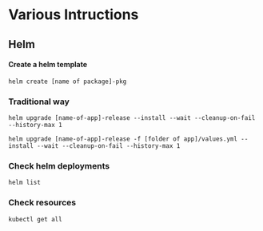# Various Intructions


## Helm

#### Create a helm template
```
helm create [name of package]-pkg
```

### Traditional way


```
helm upgrade [name-of-app]-release --install --wait --cleanup-on-fail --history-max 1
```

```
helm upgrade [name-of-app]-release -f [folder of app]/values.yml --install --wait --cleanup-on-fail --history-max 1
```


### Check helm deployments
```
helm list
```


### Check resources
```
kubectl get all
```

